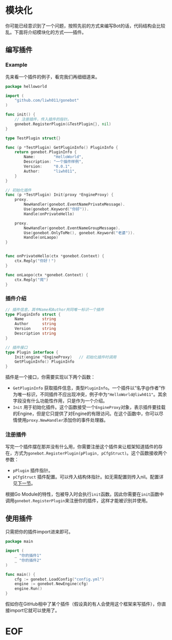 # 模块化
你可能已经意识到了一个问题，按照先前的方式来编写Bot的话，代码结构会比较乱。下面将介绍模块化的方式——插件。

## 编写插件

### Example
先来看一个插件的例子，看完我们再细细道来。
```go
package helloworld

import (
    "github.com/liwh011/gonebot"
)

func init() {
    // 注册插件，传入插件的指针。
    gonebot.RegisterPlugin(&TestPlugin{}, nil)
}

type TestPlugin struct{}

func (p *TestPlugin) GetPluginInfo() PluginInfo {
    return gonebot.PluginInfo {
        Name:        "HelloWorld",
        Description: "一个插件样例",
        Version:     "0.0.1",
        Author:      "liwh011",
    }
}

// 初始化插件
func (p *TestPlugin) Init(proxy *EngineProxy) {
    proxy.
        NewHandler(gonebot.EventNamePrivateMessage).
        Use(gonebot.Keyword("你好")).
        Handle(onPrivateHello)

    proxy.
        NewHandler(gonebot.EventNameGroupMessage).
        Use(gonebot.OnlyToMe(), gonebot.Keyword("老婆")).
        Handle(onLaopo)
}


func onPrivateHello(ctx *gonebot.Context) {
    ctx.Reply("你好！")
}

func onLaopo(ctx *gonebot.Context) {
    ctx.Reply("爬")
}
```

### 插件介绍
```go
// 插件信息，其中Name和Author共同唯一标识一个插件
type PluginInfo struct {
	Name        string
	Author      string
	Version     string
	Description string
}

// 插件接口
type Plugin interface {
	Init(engine *EngineProxy)   // 初始化插件时调用
	GetPluginInfo() PluginInfo
}
```
插件是一个接口，你需要实现以下两个函数：
- `GetPluginInfo` 获取插件信息，类型`PluginInfo`。一个插件以“名字@作者”作为唯一标识，不同插件不应出现冲突，例子中为`"HelloWorld@liwh011"`。其余字段没有什么功能性作用，只是作为一个介绍。
- `Init` 用于初始化插件。这个函数接受一个`EngineProxy`对象，表示插件要挂载的Engine，但是它只提供了对Engine的有限访问。在这个函数中，你可以尽情使用`proxy.NewHandler`添加你的事件处理器。

### 注册插件
写完一个插件摆在那并没有什么用，你需要注册这个插件来让框架知道插件的存在，方式为`gonebot.RegisterPlugin(pPlugin, pCfgStruct)`。这个函数接收两个参数：
- `pPlugin` 插件指针。
- `pCfgStruct` 插件配置。可以传入结构体指针。如无需配置则传入nil。配置详见[下一节](./plug_config.md)。

根据Go Module的特性，包被导入时会执行`init`函数。因此你需要在`init`函数中调用`gonebot.RegisterPlugin`来注册你的插件，这样才能被识别并使用。


## 使用插件
只需把你的插件import进来即可。
```go
package main

import (
    _ "你的插件1"
    _ "你的插件2"
)

func main() {
    cfg := gonebot.LoadConfig("config.yml")
    engine := gonebot.NewEngine(cfg)
    engine.Run()
}
```
假如你在GitHub相中了某个插件（假设真的有人会使用这个框架来写插件），你直接import它就可以使用了。

# EOF


